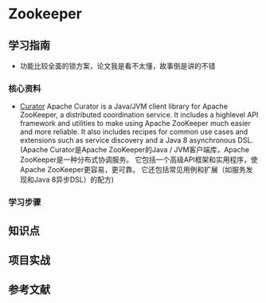 # Zookeeper

## 学习指南

* 功能比较全面的锁方案，论文我是看不太懂，故事倒是讲的不错

### 核心资料

* [Curator](http://curator.apache.org) Apache Curator is a Java/JVM client library for Apache ZooKeeper, a distributed coordination service. It includes a highlevel API framework and utilities to make using Apache ZooKeeper much easier and more reliable. It also includes recipes for common use cases and extensions such as service discovery and a Java 8 asynchronous DSL.(Apache Curator是Apache ZooKeeper的Java / JVM客户端库，Apache ZooKeeper是一种分布式协调服务。 它包括一个高级API框架和实用程序，使Apache ZooKeeper更容易，更可靠。 它还包括常见用例和扩展（如服务发现和Java 8异步DSL）的配方)

### 学习步骤

## 知识点

## 项目实战

## 参考文献
